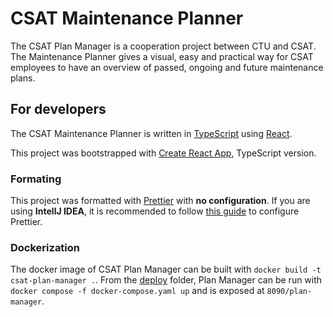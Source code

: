 # CSAT Maintenance Planner
The CSAT Plan Manager is a cooperation project between CTU and CSAT. The Maintenance Planner gives a visual, easy and practical way for CSAT employees to have an overview of passed, ongoing and future maintenance plans.

## For developers

The CSAT Maintenance Planner is written in [TypeScript](https://www.typescriptlang.org/) using [React](https://reactjs.org/).

This project was bootstrapped with [Create React App](https://github.com/wmonk/create-react-app-typescript), TypeScript version.

### Formating
This project was formatted with [Prettier](https://prettier.io/) with **no configuration**.
If you are using **IntellJ IDEA**, it is recommended to follow [this guide](https://www.jetbrains.com/help/idea/prettier.html#ws_prettier_install) to configure Prettier.


### Dockerization
The docker image of CSAT Plan Manager can be built with `docker build -t csat-plan-manager .`.
From the [deploy](https://github.com/kbss-cvut/csat-maintenance-planner/tree/main/deploy) folder, Plan Manager can be run with `docker compose -f docker-compose.yaml up` and is exposed at `8090/plan-manager`.

